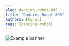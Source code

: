 ```yaml
---
slug: dancing-robot-095
title: "Dancing Robot #95"
authors: [kynan]
tags: [dancing-robot]
---
```


![Example banner](/img/stories/dancing-robot_new/095.png)
